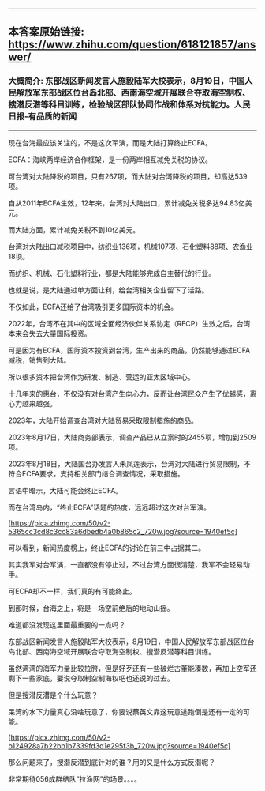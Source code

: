 ----------------------------------------
## 本答案原始链接: https://www.zhihu.com/question/618121857/answer/
### 大概简介: 东部战区新闻发言人施毅陆军大校表示，8月19日，中国人民解放军东部战区位台岛北部、西南海空域开展联合夺取海空制权、搜潜反潜等科目训练，检验战区部队协同作战和体系对抗能力。人民日报-有品质的新闻
----------------------------------------
现在台海最应该关注的，不是这次军演，而是大陆打算终止ECFA。

ECFA：海峡两岸经济合作框架，是一份两岸相互减免关税的协议。

可台湾对大陆降税的项目，只有267项，而大陆对台湾降税的项目，却高达539项。

自从2011年ECFA生效，12年来，台湾对大陆出口，累计减免关税多达94.83亿美元。

而大陆方面，累计减免关税不到10亿美元。

台湾对大陆出口减税项目中，纺织业136项，机械107项、石化塑料88项、农渔业18项。

而纺织、机械、石化塑料行业，都是大陆能够完成自主替代的行业。

也就是说，是大陆通过单方面让利，给台湾相关企业留下了活路。

不仅如此，ECFA还给了台湾吸引更多国际资本的机会。

2022年，台湾不在其中的区域全面经济伙伴关系协定（RECP）生效之后，台湾本来会失去大量国际投资。

可是因为有ECFA，国际资本投资到台湾，生产出来的商品，仍然能够通过ECFA减税，销售到大陆。

所以很多资本把台湾作为研发、制造、营运的亚太区域中心。

十几年来的惠台，不仅没有对台湾产生向心力，反而让台湾民众产生了优越感，离心力越来越强。

2023年，大陆开始调查台湾对大陆贸易采取限制措施的商品。

2023年8月17日，大陆商务部表示，调查产品已从立案时的2455项，增加到2509项。

2023年8月18日，大陆国台办发言人朱凤莲表示，台湾对大陆进行贸易限制，不符合ECFA要求，支持相关部门结合调查情况，采取措施。

言语中暗示，大陆可能会终止ECFA。

而在台湾岛内，“终止ECFA”话题的热度，远远超过这次对台军演。

[https://pica.zhimg.com/50/v2-5365cc3cd8c3cc83a6dbedb4a0b865c2_720w.jpg?source=1940ef5c]

可以看到，新闻热度榜上，终止ECFA的讨论在前三中占据其二。

其实我军对台军演，一直都没有停止过，不过台湾方面很清楚，我军不会轻易动手。

可ECFA却不一样，我们真的有可能终止。

到那时候，台海之上，将是一场空前绝后的地动山摇。



难道都没发现这里面最重要的一点吗？

东部战区新闻发言人施毅陆军大校表示，8月19日，中国人民解放军东部战区位台岛北部、西南海空域开展联合夺取海空制权、搜潜反潜等科目训练。

虽然湾湾的海军力量比较拉胯，但是好歹还有一些破烂古董能凑数，再加上空军还剩下一些家底，要说夺取制空制海权吧也还说的过去。

但是搜潜反潜是个什么玩意？

呆湾的水下力量真心没啥玩意了，你要说蔡英文靠这玩意逃跑倒是还有一定的可能。

[https://picx.zhimg.com/50/v2-b124928a7b22bb1b7339fd3d1e295f3b_720w.jpg?source=1940ef5c]

那么问题来了，搜潜反潜到底针对的谁？用的又是什么方式反潜呢？

非常期待056成群结队“拉渔网”的场景。。。。